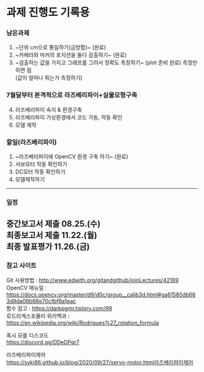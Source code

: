 # 과제 진행도 기록용


### 남은과제  
1. ~단위 cm으로 통일하기(금방함)~  (완료)
2. ~카메라와 마커의 포지션을 둘다 검출하기~ (완료)  
3. ~검출하는 값을 가지고 그래프를 그려서 정확도 측정하기~ (plot 준비 완료) 측정만 하면 됨  
(값이 얼마나 튀는가 측정하기)

### 7월달부터 본격적으로 라즈베리파이+실물모형구축  
4. 라즈베리파이 숙지 & 환경구축  
5. 라즈베리파이 가상환경에서 코드 가동, 작동 확인  
6. 모델 제작

### 할일(라즈베리파이)  
1. ~라즈베리파이에 OpenCV 환경 구축 하기~ (완료)
2. 서보모터 작동 확인하기
3. DC모터 작동 확인하기
4. 모델제작하기

---
### 일정  
중간보고서 제출 08.25.(수)  
최종보고서 제출 11.22.(월)  
최종 발표평가    11.26.(금)  
---

### 참고 사이트  
Git 사용방법 : http://www.edwith.org/gitandgithub/joinLectures/42169  
OpenCV 매뉴얼 : https://docs.opencv.org/master/d9/d0c/group__calib3d.html#ga61585db663d9da06b68e70cfbf6a1eac  
함수 참고 : https://darkpgmr.tistory.com/99  
로드리게스포뮬러 위키백과 : https://en.wikipedia.org/wiki/Rodrigues%27_rotation_formula  

혹시 모를 디스코드  
https://discord.gg/DDeDPqr7

라즈베리파이제어  
https://syki66.github.io/blog/2020/09/27/servo-motor.html라즈베리파이제어
